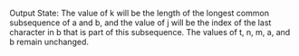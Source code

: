 Output State: The value of k will be the length of the longest common subsequence of a and b, and the value of j will be the index of the last character in b that is part of this subsequence. The values of t, n, m, a, and b remain unchanged.